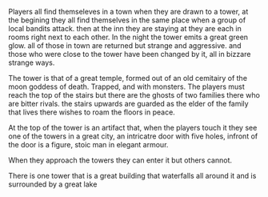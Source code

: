 
Players all find themseleves in a town when they are drawn to a tower, at the begining they all find themselves in the same place when a group of local bandits attack. then at the inn they are staying at they are each in rooms right next to each other. In the night the tower emits a great green glow. all of those in town are returned but strange and aggressive. and those who were close to the tower have been changed by it, all in bizzare strange ways. 

The tower is that of a great temple, formed out of an old cemitairy of the moon goddess of death. Trapped, and with monsters. The players must reach the top of the stairs but there are the ghosts of two families there who are bitter rivals. the stairs upwards are guarded as the elder of the family that lives there wishes to roam the floors in peace. 

At the top of the tower is an artifact that, when the players touch it they see one of the towers in a great city, an intricatre door with five holes, infront of the door is a figure, stoic man in elegant armour. 

When they approach the towers they can enter it but others cannot. 

There is one tower that is a great building that waterfalls all around it and is surrounded by a great lake 